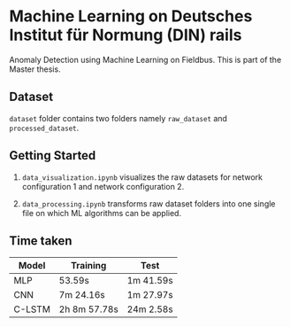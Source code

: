 # Machine Learning on Deutsches Institut für Normung (DIN) rails

Anomaly Detection using Machine Learning on Fieldbus. This is part of the Master thesis.

## Dataset

`dataset` folder contains two folders namely `raw_dataset` and `processed_dataset`.

## Getting Started

1. `data_visualization.ipynb` visualizes the raw datasets for network configuration 1 and network configuration 2.

2. `data_processing.ipynb` transforms raw dataset folders into one single file on which ML algorithms can be applied.

## Time taken

| Model  | Training     | Test      |
|--------|--------------|-----------|
| MLP    |       53.59s | 1m 41.59s |
| CNN    |    7m 24.16s | 1m 27.97s |
| C-LSTM | 2h 8m 57.78s | 24m 2.58s |
